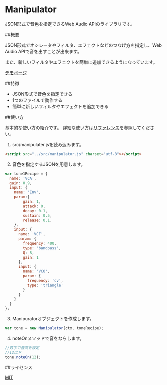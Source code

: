 # Manipulator

JSON形式で音色を指定できるWeb Audio APIのライブラリです。

##概要

JSON形式でオシレータやフィルタ、エフェクトなどのつなげ方を指定し、Web Audio APIで音を出すことが出来ます。

また、新しいフィルタやエフェクトを簡単に追加できるようになっています。

[デモページ](http://taro0628.github.io/manipulator/docs)

##特徴

- JSON形式で音色を指定できる
- 1つのファイルで動作する
- 簡単に新しいフィルタやエフェクトを追加できる

##使い方

基本的な使い方の紹介です。
詳細な使い方は[リファレンス](reference.md)を参照してください。

1. src/manipulater.jsを読み込みます。

  ```html
  <script src="../src/manipulator.js" charset="utf-8"></script>
  ```

2. 音色を指定するJSONを用意します。

  ```js
  var tone1Recipe = {
    name: 'VCA',
    gain: 0.9,
    input: {
      name: 'Env',
      param:{
          gain: 1,
          attack: 0,
          decay: 0.1,
          sustain: 0.5,
          release: 0.1,
      },
      input: {
        name: 'VCF',
        param: {
          frequency: 400,
          type: 'bandpass',
          Q: 8,
          gain: 1
        },
        input: {
          name: 'VCO',
          param: {
            frequency: 'cv',
            type: 'triangle'
          }
        }
      }
    }
  };
  ```
  
3. Manipuratorオブジェクトを作成します。
  
  ```js
  var tone = new Manipulator(ctx, toneRecipe);
  ```
  
4. noteOnメソッドで音をならします。
  
  ```js
  //数字で音高を設定
  //12はド
  tone.noteOn(12);
  ```

##ライセンス

[MIT](http://b4b4r07.mit-license.org)

